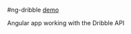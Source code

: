 #ng-dribble [demo](http://mandyyeung.github.io/ng-dribble)


Angular app working with the Dribble API
